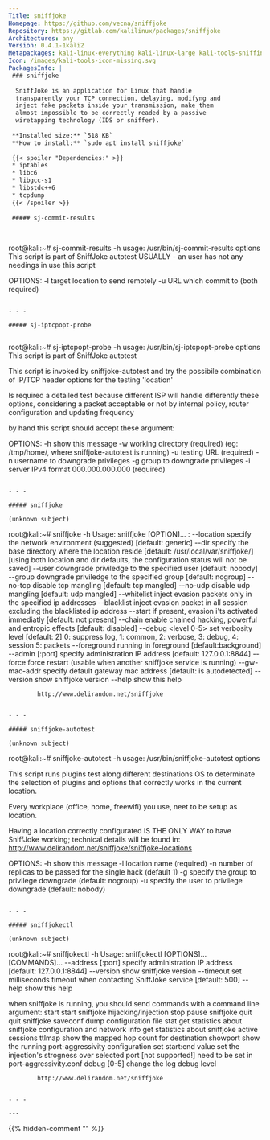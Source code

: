 ```yaml
---
Title: sniffjoke
Homepage: https://github.com/vecna/sniffjoke
Repository: https://gitlab.com/kalilinux/packages/sniffjoke
Architectures: any
Version: 0.4.1-1kali2
Metapackages: kali-linux-everything kali-linux-large kali-tools-sniffing-spoofing 
Icon: /images/kali-tools-icon-missing.svg
PackagesInfo: |
 ### sniffjoke
 
  SniffJoke is an application for Linux that handle
  transparently your TCP connection, delaying, modifyng and
  inject fake packets inside your transmission, make them
  almost impossible to be correctly readed by a passive
  wiretapping technology (IDS or sniffer).
 
 **Installed size:** `518 KB`  
 **How to install:** `sudo apt install sniffjoke`  
 
 {{< spoiler "Dependencies:" >}}
 * iptables
 * libc6 
 * libgcc-s1 
 * libstdc++6 
 * tcpdump
 {{< /spoiler >}}
 
 ##### sj-commit-results
 
 
 ```
 root@kali:~# sj-commit-results -h
 usage: /usr/bin/sj-commit-results options
 This script is part of SniffJoke autotest
 USUALLY - an user has not any needings in use this script
 
 OPTIONS:
    -l      target location to send remotely 
    -u      URL which commit to
            (both required)
 
 ```
 
 - - -
 
 ##### sj-iptcpopt-probe
 
 
 ```
 root@kali:~# sj-iptcpopt-probe -h
 usage: /usr/bin/sj-iptcpopt-probe options
 This script is part of SniffJoke autotest
 
 This script is invoked by sniffjoke-autotest and try the possibile
 combination of IP/TCP header options for the testing 'location'
 
 Is required a detailed test because different ISP will handle 
 differently these options, considering a packet acceptable or not
 by internal policy, router configuration and updating frequency
 
 by hand this script should accept these argument:
 
 OPTIONS:
    -h      show this message
    -w      working directory                                   (required)
             (eg: /tmp/home/, where sniffjoke-autotest is running)
    -u      testing URL                                         (required)
    -n      username to downgrade privileges
    -g      group to downgrade privileges
    -i      server IPv4 format 000.000.000.000                  (required)
    
 ```
 
 - - -
 
 ##### sniffjoke
 
 (unknown subject)
 
 ```
 root@kali:~# sniffjoke -h
 Usage: sniffjoke [OPTION]... :
  --location <name>	specify the network environment (suggested) [default: generic]
  --dir <name>		specify the base directory where the location reside [default: /usr/local/var/sniffjoke/]
 			[using both location and dir defaults, the configuration status will not be saved]
  --user <username>	downgrade priviledge to the specified user [default: nobody]
  --group <groupname>	downgrade priviledge to the specified group [default: nogroup]
  --no-tcp		disable tcp mangling [default: tcp mangled]
  --no-udp		disable udp mangling [default: udp mangled]
  --whitelist		inject evasion packets only in the specified ip addresses
  --blacklist		inject evasion packet in all session excluding the blacklisted ip address
  --start		if present, evasion i'ts activated immediatly [default: not present]
  --chain		enable chained hacking, powerful and entropic effects [default: disabled]
  --debug <level 0-5>	set verbosity level [default: 2]
 			0: suppress log, 1: common, 2: verbose, 3: debug, 4: session 5: packets
  --foreground		running in foreground [default:background]
  --admin <ip>[:port]	specify administration IP address [default: 127.0.0.1:8844]
  --force		force restart (usable when another sniffjoke service is running)
  --gw-mac-addr		specify default gateway mac address [default: is autodetected]
  --version		show sniffjoke version
  --help			show this help
 
 			http://www.delirandom.net/sniffjoke
 ```
 
 - - -
 
 ##### sniffjoke-autotest
 
 (unknown subject)
 
 ```
 root@kali:~# sniffjoke-autotest -h
 usage: /usr/bin/sniffjoke-autotest options
 
   This script runs plugins test along different destinations OS to determinate the 
 selection of plugins and options that correctly works in the current location. 
 
   Every workplace (office, home, freewifi) you use, neet to be setup as location.
 
   Having a location correctly configurated IS THE ONLY WAY to have SniffJoke working;
   technical details will be found in: 
 http://www.delirandom.net/sniffjoke/sniffjoke-locations
 
 OPTIONS:
    -h      show this message
    -l      location name                                       (required)
    -n      number of replicas to be passed for the single hack (default 1)
    -g      specify the group to privilege downgrade            (default: nogroup)
    -u      specify the user to privilege downgrade             (default: nobody)
 
 ```
 
 - - -
 
 ##### sniffjokectl
 
 (unknown subject)
 
 ```
 root@kali:~# sniffjokectl -h
 Usage: sniffjokectl [OPTIONS]... [COMMANDS]...
  --address <ip>[:port]	specify administration IP address [default: 127.0.0.1:8844]
  --version		show sniffjoke version
  --timeout		set milliseconds timeout when contacting SniffJoke service [default: 500]
  --help			show this help
 
 when sniffjoke is running, you should send commands with a command line argument:
  start			start sniffjoke hijacking/injection
  stop			pause sniffjoke
  quit			quit sniffjoke
  saveconf		dump configuration file
  stat			get statistics about sniffjoke configuration and network
  info			get statistics about sniffjoke active sessions
  ttlmap			show the mapped hop count for destination
  showport		show the running port-aggressivity configuration
  set start:end value	set the injection's strogness over selected port [not supported!]
 		need to be set in port-aggressivity.conf
  debug			[0-5] change the log debug level
 
 			http://www.delirandom.net/sniffjoke
 ```
 
 - - -
 
---
```

{{% hidden-comment "<!--Do not edit anything above this line-->" %}}
